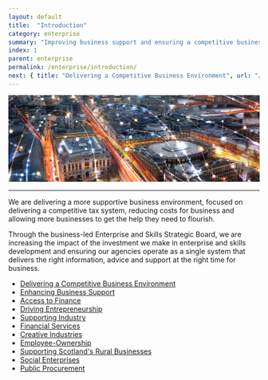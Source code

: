 ```yaml
---
layout: default
title:  "Introduction"
category: enterprise
summary: "Improving business support and ensuring a competitive business environment."
index: 1
parent: enterprise
permalink: /enterprise/introduction/
next: { title: "Delivering a Competitive Business Environment", url: "/enterprise/competitive-business-environment/" }
---
```


![A city from above](/assets/images/pageimages/Enterprise.jpg)
<br>
<hr>

We are delivering a more supportive business environment, focused on delivering a competitive tax system, reducing costs for business and allowing more businesses to get the help they need to flourish.  

Through the business-led Enterprise and Skills Strategic Board, we are increasing the impact of the investment we make in enterprise and skills development and ensuring our agencies operate as a single system that delivers the right information, advice and support at the right time for business.


* [Delivering a Competitive Business Environment](/enterprise/competitive-business-environment/)
* [Enhancing Business Support](/enterprise/enhancing-business-support/)
* [Access to Finance](/enterprise/access-to-finance/)
* [Driving Entrepreneurship](/enterprise/driving-entrepreneurship/)
* [Supporting Industry](/enterprise/supporting-industry/)
* [Financial Services](/enterprise/financial-services/)
* [Creative Industries](/enterprise/creative-industries/)
* [Employee-Ownership](/enterprise/employee-ownership/)
* [Supporting Scotland's Rural Businesses](/enterprise/supporting-rural-businesses/)
* [Social Enterprises](/enterprise/social-enterprises/)
* [Public Procurement](/enterprise/public-procurement/)
